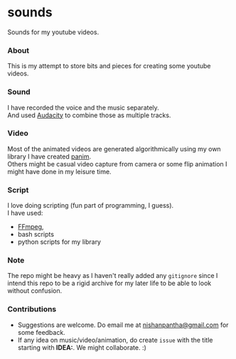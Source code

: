 # sounds
Sounds for my youtube videos.

### About
This is my attempt to store bits and pieces for creating some youtube videos.

### Sound
I have recorded the voice and the music separately.  
And used [Audacity](https://www.audacityteam.org/) to combine those as multiple tracks.  

### Video
Most of the animated videos are generated algorithmically using my own library I have created [panim](https://github.com/NISH1001/panim).  
Others might be casual video capture from camera or some flip animation I might have done in my leisure time.

### Script
I love doing scripting (fun part of programming, I guess).  
I have used:
- [FFmpeg](https://www.ffmpeg.org/),
- bash scripts
- python scripts for my library

### Note
The repo might be heavy as I haven't really added any `gitignore` since I intend this repo to be a rigid archive for my later life 
to be able to look without confusion.

### Contributions
- Suggestions are welcome. Do email me at nishanpantha@gmail.com for some feedback.
- If any idea on music/video/animation, do create `issue` with the title starting with **IDEA:**. We might collaborate. :)
